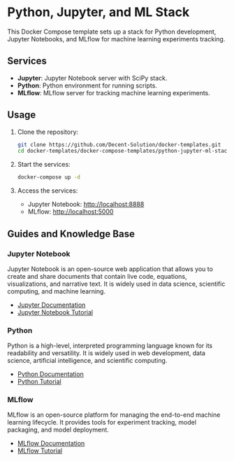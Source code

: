 # Python, Jupyter, and ML Stack

This Docker Compose template sets up a stack for Python development, Jupyter Notebooks, and MLflow for machine learning experiments tracking.

## Services

- **Jupyter**: Jupyter Notebook server with SciPy stack.
- **Python**: Python environment for running scripts.
- **MLflow**: MLflow server for tracking machine learning experiments.

## Usage

1. Clone the repository:
   ```sh
   git clone https://github.com/Decent-Solution/docker-templates.git
   cd docker-templates/docker-compose-templates/python-jupyter-ml-stack
   ```

2. Start the services:
   ```sh
   docker-compose up -d
   ```

3. Access the services:
   - Jupyter Notebook: [http://localhost:8888](http://localhost:8888)
   - MLflow: [http://localhost:5000](http://localhost:5000)

## Guides and Knowledge Base

### Jupyter Notebook

Jupyter Notebook is an open-source web application that allows you to create and share documents that contain live code, equations, visualizations, and narrative text. It is widely used in data science, scientific computing, and machine learning.

- [Jupyter Documentation](https://jupyter.org/documentation)
- [Jupyter Notebook Tutorial](https://www.dataquest.io/blog/jupyter-notebook-tutorial/)

### Python

Python is a high-level, interpreted programming language known for its readability and versatility. It is widely used in web development, data science, artificial intelligence, and scientific computing.

- [Python Documentation](https://docs.python.org/3/)
- [Python Tutorial](https://www.learnpython.org/)

### MLflow

MLflow is an open-source platform for managing the end-to-end machine learning lifecycle. It provides tools for experiment tracking, model packaging, and model deployment.

- [MLflow Documentation](https://mlflow.org/docs/latest/index.html)
- [MLflow Tutorial](https://www.mlflow.org/docs/latest/tutorial.html)
